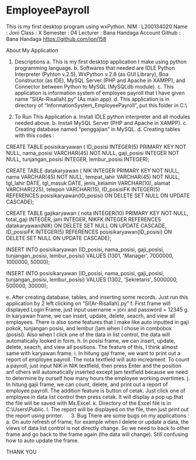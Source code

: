 # EmployeePayroll
This is my first desktop program using wxPython.
NIM   : L200134020
Name  : Joni
Class  : X
Semester  : 04
Lecturer  : Bana Handaga
Account Github  : Bana Handaga https://github.com/joni158

About My Application

1.	Descriptions
a.	This is my first desktop application I make using python programming language.
b.	Softwares that needed are IDLE Python Interpreter (Pyhton v.2.5), WxPython v.2.8 (as GUI Library), Boa Constructor (as IDE), MySQL Server (PHP and Apache in XAMPP), and Connector between Python to MySQL (MySQLdb module).
c.	This application is information system of employee payroll that I have given name “SI(Ar-Risallah).py”  (As main app).
d.	This application is in directory of “InformationSystem_EmployeePayroll”, put this folder in C:\\

2.	To Run This Application
a.	Install IDLE python interpreter and all modules needed above.
b.	Install MySQL Server (PHP and Apache in XAMPP).
c.	Creating database named “penggajian” in MySQL.
d.	Creating tables with this codes :

CREATE TABLE posisikaryawan (
	ID_posisi INTEGER(5) PRIMARY KEY NOT NULL,
	nama_posisi VARCHAR(45) NOT NULL,
	gaji_posisi INTEGER NOT NULL,
	tunjangan_posisi INTEGER,
	lembur_posisi INTEGER);

CREATE TABLE datakaryawan (
	NIK INTEGER PRIMARY KEY NOT NULL,
	nama VARCHAR(45) NOT NULL,
	tempat_lahir VARCHAR(45) NOT NULL,
	tgl_lahir DATE,
	tgl_masuk DATE,
	jenis_kelamin VARCHAR(10),
	alamat VARCHAR(225),
	telepon VARCHAR(15),
	ID_posisiFK INTEGER(5) REFERENCES posisikaryawan(ID_posisi)
	ON DELETE SET NULL ON UPDATE CASCADE);

CREATE TABLE gajikaryawan (
	nota INTEGER(10) PRIMARY KEY NOT NULL,
	total_gaji INTEGER,
	jam INTEGER,
	NIKFK INTEGER REFERENCES datakaryawan(NIK)
	ON DELETE SET NULL ON UPDATE CASCADE,
	ID_posisiFK INTEGER(5) REFERENCES posisikaryawan(ID_posisi)
	ON DELETE SET NULL ON UPDATE CASCADE);

INSERT INTO posisikaryawan (ID_posisi, nama_posisi, gaji_posisi, tunjangan_posisi, lembur_posisi)
VALUES (1301, 'Manager', 7000000, 1000000, 50000);

INSERT INTO posisikaryawan (ID_posisi, nama_posisi, gaji_posisi, tunjangan_posisi, lembur_posisi)
VALUES (1302, 'Sekretaris', 5000000, 500000, 30000);

e.	After creating database, tables, and inserting some records. Just run this application by 2 left clicking on “SI(Ar-Risallah).py”
f.	First frame will displayed Login Frame, just input username = joni and password = 12345
g.	In karyawan frame, we can insert, update, delete, seacrh, and view all employees. There is also some features that I make like auto inputted in gaji pokok, tunjangan posisi, and lembur /jam when I chose in combobox (posisi). Also when I click one of the data in list control, the data will automatically looked in form.
h.	In posisi frame, we can insert, update, delete, seacrh, and view all positions. The feature of this, I think almost same with karyawan frame.
i.	In hitung gaji frame, we want to print out a report of employee payroll. The nota textfield will auto increament. To count a payroll, just input NIK in NIK textfield, then press Enter and the position anf others will automatically inserted except jam textfield because we need to determine by ourself how many hours the employee working overtimes.
j.	In hitung gajii frame, we can count, delete, and print out a report of employee payroll. The addition feature is button of cetak. Just click one of employee in data list control then press cetak. It will display a pop up that the file will be saved with Ms.Excel.
k.	Directory of the Excel file is in C:\Users\Public.
l.	The report will be displayed on the file, then just print out the report using printer.
 
3.	Bug
There are some bugs on my applications :
a.	On auto refresh of frame, for example when I delete or update a data, the views of data list control is not directly change. So we need to back to other frame and go back to the frame again (the data will change). Still confusing how to auto update the frame.

THANK YOU
